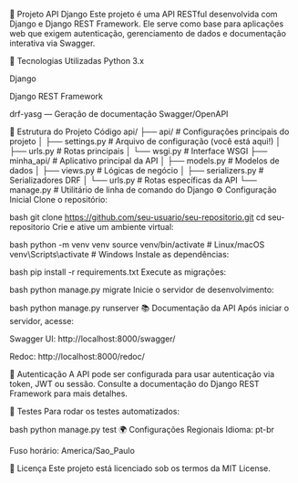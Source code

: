 🧩 Projeto API Django
Este projeto é uma API RESTful desenvolvida com Django e Django REST Framework. Ele serve como base para aplicações web que exigem autenticação, gerenciamento de dados e documentação interativa via Swagger.

🚀 Tecnologias Utilizadas
Python 3.x

Django

Django REST Framework

drf-yasg — Geração de documentação Swagger/OpenAPI

📁 Estrutura do Projeto
Código
api/
├── api/                # Configurações principais do projeto
│   ├── settings.py     # Arquivo de configuração (você está aqui!)
│   ├── urls.py         # Rotas principais
│   └── wsgi.py         # Interface WSGI
├── minha_api/          # Aplicativo principal da API
│   ├── models.py       # Modelos de dados
│   ├── views.py        # Lógicas de negócio
│   ├── serializers.py  # Serializadores DRF
│   └── urls.py         # Rotas específicas da API
└── manage.py           # Utilitário de linha de comando do Django
⚙️ Configuração Inicial
Clone o repositório:

bash
git clone https://github.com/seu-usuario/seu-repositorio.git
cd seu-repositorio
Crie e ative um ambiente virtual:

bash
python -m venv venv
source venv/bin/activate  # Linux/macOS
venv\Scripts\activate     # Windows
Instale as dependências:

bash
pip install -r requirements.txt
Execute as migrações:

bash
python manage.py migrate
Inicie o servidor de desenvolvimento:

bash
python manage.py runserver
📚 Documentação da API
Após iniciar o servidor, acesse:

Swagger UI: http://localhost:8000/swagger/

Redoc: http://localhost:8000/redoc/

🔐 Autenticação
A API pode ser configurada para usar autenticação via token, JWT ou sessão. Consulte a documentação do Django REST Framework para mais detalhes.

🧪 Testes
Para rodar os testes automatizados:

bash
python manage.py test
🌍 Configurações Regionais
Idioma: pt-br

Fuso horário: America/Sao_Paulo

📄 Licença
Este projeto está licenciado sob os termos da MIT License.
